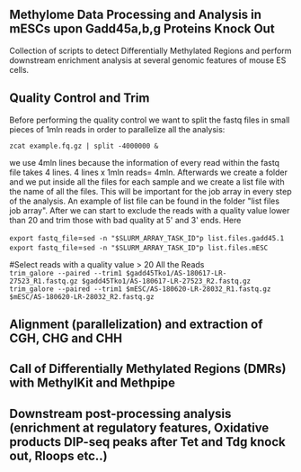 ## Methylome Data Processing and Analysis in mESCs upon Gadd45a,b,g Proteins Knock Out
Collection of scripts to detect Differentially Methylated Regions and perform downstream enrichment analysis at several genomic features of mouse ES cells.

## Quality Control and Trim
Before performing the quality control we want to split the fastq files in small pieces of 1mln reads in order to parallelize all the analysis:

`zcat example.fq.gz | split -4000000 &` 

we use 4mln lines because the information of every read within the fastq file takes 4 lines. 4 lines x 1mln reads= 4mln. Afterwards we create a folder and we put inside all the files for each sample and we create a list file with the name of all the files. This will be important for the job array in every step of the analysis. An example of list file can be found in the folder "list files job array". After we can start to exclude the reads with a quality value lower than 20 and trim those with bad quality at 5' and 3' ends. Here


`export fastq_file`=`sed -n "$SLURM_ARRAY_TASK_ID"p list.files.gadd45.1`  
`export fastq_file`=`sed -n "$SLURM_ARRAY_TASK_ID"p list.files.mESC`  



#Select reads with a quality value > 20 All the Reads  
`trim_galore --paired --trim1 $gadd45Tko1/AS-180617-LR-27523_R1.fastq.gz $gadd45Tko1/AS-180617-LR-27523_R2.fastq.gz`
`trim_galore --paired --trim1 $mESC/AS-180620-LR-28032_R1.fastq.gz $mESC/AS-180620-LR-28032_R2.fastq.gz`

## Alignment (parallelization) and extraction of CGH, CHG and CHH


## Call of Differentially Methylated Regions (DMRs) with MethylKit and Methpipe


## Downstream post-processing analysis (enrichment at regulatory features, Oxidative products DIP-seq peaks after Tet and Tdg knock out, Rloops etc..)

